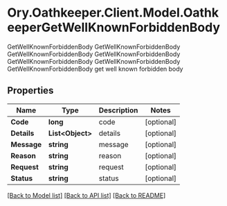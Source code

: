 # Ory.Oathkeeper.Client.Model.OathkeeperGetWellKnownForbiddenBody
GetWellKnownForbiddenBody GetWellKnownForbiddenBody GetWellKnownForbiddenBody GetWellKnownForbiddenBody GetWellKnownForbiddenBody GetWellKnownForbiddenBody GetWellKnownForbiddenBody get well known forbidden body
## Properties

Name | Type | Description | Notes
------------ | ------------- | ------------- | -------------
**Code** | **long** | code | [optional] 
**Details** | **List&lt;Object&gt;** | details | [optional] 
**Message** | **string** | message | [optional] 
**Reason** | **string** | reason | [optional] 
**Request** | **string** | request | [optional] 
**Status** | **string** | status | [optional] 

[[Back to Model list]](../README.md#documentation-for-models) [[Back to API list]](../README.md#documentation-for-api-endpoints) [[Back to README]](../README.md)

